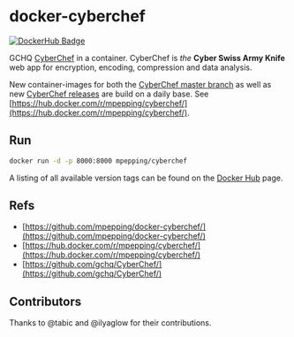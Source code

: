 # docker-cyberchef

[![DockerHub Badge](http://dockeri.co/image/mpepping/cyberchef)](https://hub.docker.com/r/mpepping/cyberchef/)

GCHQ [CyberChef](https://github.com/gchq/CyberChef/) in a container. CyberChef is *the* **Cyber Swiss Army Knife** web app for encryption, encoding, compression and data analysis.

New container-images for both the [CyberChef master branch](https://github.com/gchq/CyberChef) as well as new [CyberChef releases](https://github.com/gchq/CyberChef/releases) are build on a daily base. See [https://hub.docker.com/r/mpepping/cyberchef/](https://hub.docker.com/r/mpepping/cyberchef/).

## Run

```bash
docker run -d -p 8000:8000 mpepping/cyberchef
```

A listing of all available version tags can be found on the [Docker Hub](https://hub.docker.com/r/mpepping/cyberchef/tags) page.

## Refs

* [https://github.com/mpepping/docker-cyberchef/](https://github.com/mpepping/docker-cyberchef/)
* [https://hub.docker.com/r/mpepping/cyberchef/](https://hub.docker.com/r/mpepping/cyberchef/)
* [https://github.com/gchq/CyberChef/](https://github.com/gchq/CyberChef/)

## Contributors

Thanks to @tabic and @ilyaglow for their contributions.
